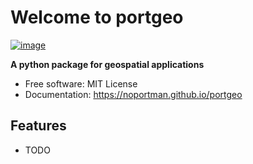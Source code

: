 # Welcome to portgeo


[![image](https://img.shields.io/pypi/v/portgeo.svg)](https://pypi.python.org/pypi/portgeo)


**A python package for geospatial applications**


-   Free software: MIT License
-   Documentation: <https://noportman.github.io/portgeo>
    

## Features

-   TODO
